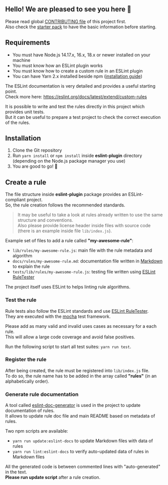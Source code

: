 ## Hello! We are pleased to see you here 👋

Please read
global [CONTRIBUTING file](https://github.com/green-code-initiative/ecoCode-linter/blob/main/CONTRIBUTING.md) of this
project first.\
Also check the [starter pack](https://github.com/green-code-initiative/ecoCode-common/blob/main/doc/starter-pack.md) to
have the basic information before starting.

## Requirements

- You must have Node.js 14.17.x, 16.x, 18.x or newer installed on your machine
- You must know how an ESLint plugin works
- You must know how to create a custom rule in an ESLint plugin
- You can have Yarn 2.x installed beside npm ([installation guide](https://yarnpkg.com/getting-started/install))

The ESLint documentation is very detailed and provides a useful starting point.\
Check more here: https://eslint.org/docs/latest/extend/custom-rules

It is possible to write and test the rules directly in this project which provides unit tests.\
But it can be useful to prepare a test project to check the correct execution of the rules.

## Installation

1. Clone the Git repository
2. Run `yarn install` or `npm install` inside **eslint-plugin** directory\
   (depending on the Node.js package manager you use)
3. You are good to go! 🚀

## Create a rule

The file structure inside **eslint-plugin** package provides an ESLint-compliant project.\
So, the rule creation follows the recommended standards.

> It may be useful to take a look at rules already written to use the same structure and conventions.\
> Also please provide license header inside files with source code (there is an example inside file `lib/index.js`).

Example set of files to add a rule called **"my-awesome-rule"**:

- `lib/rules/my-awesome-rule.js`: main file with the rule metadata and algorithm
- `docs/rules/my-awesome-rule.md`: documentation file written in [Markdown](https://www.markdownguide.org/cheat-sheet/)
  to explain the rule
- `tests/lib/rules/my-awesome-rule.js`: testing file written
  using [ESLint RuleTester](https://eslint.org/docs/latest/integrate/nodejs-api#ruletester)

The project itself uses ESLint to helps linting rule algorithms.

### Test the rule

Rule tests also follow the ESLint standards and
use [ESLint RuleTester](https://eslint.org/docs/latest/integrate/nodejs-api#ruletester).\
They are executed with the [mocha](https://mochajs.org/) test framework.

Please add as many valid and invalid uses cases as necessary for a each rule.\
This will allow a large code coverage and avoid false positives.

Run the following script to start all test suites: `yarn run test`.

### Register the rule

After being created, the rule must be registered into `lib/index.js` file.\
To do so, the rule name has to be added in the array called **"rules"** (in an alphabetically order).

### Generate rule documentation

A tool called [eslint-doc-generator](https://github.com/bmish/eslint-doc-generator) is used in the project to update
documentation of rules.\
It allows to update rule doc file and main README based on metadata of rules.

Two npm scripts are available:

- `yarn run update:eslint-docs` to update Markdown files with data of rules
- `yarn run lint:eslint-docs` to verify auto-updated data of rules in Markdown files

All the generated code is between commented lines with "auto-generated" in the text.\
**Please run update script** after a rule creation.
